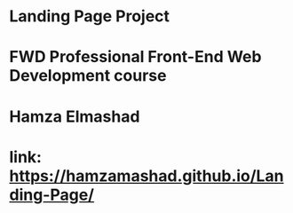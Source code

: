 # Landing Page Project
# FWD Professional Front-End Web Development course
# Hamza Elmashad
# link: https://hamzamashad.github.io/Landing-Page/
